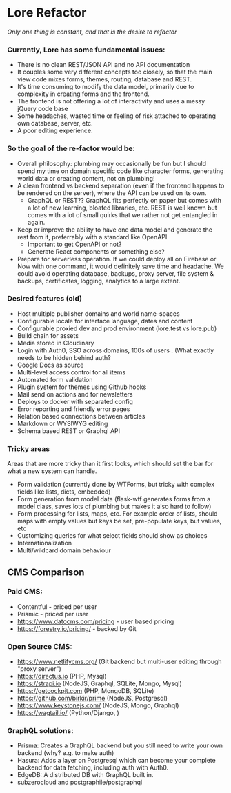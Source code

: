 # Lore Refactor

_Only one thing is constant, and that is the desire to refactor_

### Currently, Lore has some fundamental issues:

- There is no clean REST/JSON API and no API documentation
- It couples some very different concepts too closely, so that the main view code mixes forms, themes, routing, database and REST.
- It's time consuming to modify the data model, primarily due to complexity in creating forms and the frontend.
- The frontend is not offering a lot of interactivity and uses a messy jQuery code base
- Some headaches, wasted time or feeling of risk attached to operating own database, server, etc.
- A poor editing experience.

### So the goal of the re-factor would be:

- Overall philosophy: plumbing may occasionally be fun but I should spend my time on domain specific code like character forms, generating world data or creating content, not on plumbing!
- A clean frontend vs backend separation (even if the frontend happens to be rendered on the server), where the API can be used on its own.
    - GraphQL or REST?? GraphQL fits perfectly on paper but comes with a lot of new learning, bloated libraries, etc. REST is well known but comes with a lot of small quirks that we rather not get entangled in again.
- Keep or improve the ability to have one data model and generate the rest from it, preferrably with a standard like OpenAPI
    - Important to get OpenAPI or not?
    - Generate React components or something else?
- Prepare for serverless operation. If we could deploy all on Firebase or Now with one command, it would definitely save time and headache. We could avoid operating database, backups, proxy server, file system & backups, certificates, logging, analytics to a large extent.

### Desired features (old)

- Host multiple publisher domains and world name-spaces
- Configurable locale for interface language, dates and content
- Configurable proxied dev and prod environment (lore.test vs lore.pub)
- Build chain for assets
- Media stored in Cloudinary
- Login with Auth0, SSO across domains, 100s of users . (What exactly needs to be hidden behind auth?
- Google Docs as source
- Multi-level access control for all items
- Automated form validation
- Plugin system for themes using Github hooks
- Mail send on actions and for newsletters
- Deploys to docker with separated config
- Error reporting and friendly error pages
- Relation based connections between articles
- Markdown or WYSIWYG editing
- Schema based REST or Graphql API

### Tricky areas

Areas that are more tricky than it first looks, which should set the bar for what a new system can handle.

- Form validation (currently done by WTForms, but tricky with complex fields like lists, dicts, embedded)
- Form generation from model data (flask-wtf generates forms from a model class, saves lots of plumbing but makes it also hard to follow)
- Form processing for lists, maps, etc. For example order of lists, should maps with empty values but keys be set, pre-populate keys, but values, etc
- Customizing queries for what select fields should show as choices
- Internationalization
- Multi/wildcard domain behaviour

## CMS Comparison

### Paid CMS:

- Contentful - priced per user
- Prismic - priced per user
- https://www.datocms.com/pricing - user based pricing
- https://forestry.io/pricing/ - backed by Git

### Open Source CMS:

- https://www.netlifycms.org/ (Git backend but multi-user editing through "proxy server")
- https://directus.io (PHP, Mysql)
- https://strapi.io (NodeJS, Graphql, SQLite, Mongo, Mysql)
- https://getcockpit.com (PHP, MongoDB, SQLite)
- https://github.com/birkir/prime (NodeJS, Postgresql)
- https://www.keystonejs.com/ (NodeJS, Mongo, Graphql)
- https://wagtail.io/ (Python/Django, )

### GraphQL solutions:

- Prisma: Creates a GraphQL backend but you still need to write your own backend (why? e.g. to make auth)
- Hasura: Adds a layer on Postgresql which can become your complete backend for data fetching, including auth with Auth0.
- EdgeDB: A distributed DB with GraphQL built in.
- subzerocloud and postgraphile/postgraphql
